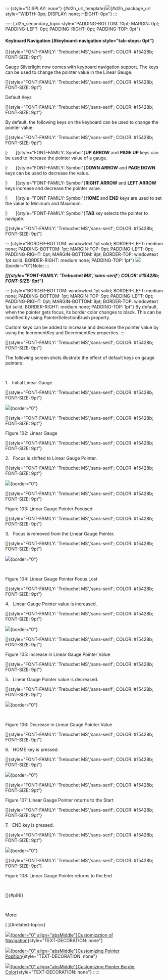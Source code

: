 ::: {style="DISPLAY: none"}
[](ms-xhelp:///?Id=d2h_url_template){#d2h_url_template}![](!package_url!){#d2h_package_url style="WIDTH: 0px; DISPLAY: none; HEIGHT: 0px"}
:::

::::: {.d2h_secondary_topic style="PADDING-BOTTOM: 10pt; MARGIN: 0pt; PADDING-LEFT: 0pt; PADDING-RIGHT: 0pt; PADDING-TOP: 0pt"}
#### Keyboard Navigation {#keyboard-navigation style="tab-stops: 0pt"}

[]{style="FONT-FAMILY: 'Trebuchet MS','sans-serif'; COLOR: #15428b; FONT-SIZE: 9pt"} 

Gauge Silverlight now comes with keyboard navigation support. The keys can be used to change the pointer value in the Linear Gauge.

[]{style="FONT-FAMILY: 'Trebuchet MS','sans-serif'; COLOR: #15428b; FONT-SIZE: 9pt"} 

Default Keys

[]{style="FONT-FAMILY: 'Trebuchet MS','sans-serif'; COLOR: #15428b; FONT-SIZE: 9pt"} 

By default, the following keys on the keyboard can be used to change the pointer value:

[]{style="FONT-FAMILY: 'Trebuchet MS','sans-serif'; COLOR: #15428b; FONT-SIZE: 9pt"} 

[·      ]{style="FONT-FAMILY: Symbol"}**UP ARROW** and **PAGE UP** keys can be used to increase the pointer value of a gauge.

[·      ]{style="FONT-FAMILY: Symbol"}**DOWN ARROW** and **PAGE DOWN** keys can be used to decrease the value.

[·      ]{style="FONT-FAMILY: Symbol"}**RIGHT ARROW** and **LEFT ARROW** keys increase and decrease the pointer value.

[·      ]{style="FONT-FAMILY: Symbol"}**HOME** and **END** keys are used to set the value to Minimum and Maximum.

[·      ]{style="FONT-FAMILY: Symbol"}**TAB** key selects the pointer to navigate.

[]{style="FONT-FAMILY: 'Trebuchet MS','sans-serif'; COLOR: #15428b; FONT-SIZE: 9pt"} 

::: {style="BORDER-BOTTOM: windowtext 1pt solid; BORDER-LEFT: medium none; PADDING-BOTTOM: 1pt; MARGIN-TOP: 9pt; PADDING-LEFT: 0pt; PADDING-RIGHT: 0pt; MARGIN-BOTTOM: 9pt; BORDER-TOP: windowtext 1pt solid; BORDER-RIGHT: medium none; PADDING-TOP: 1pt"}
![](ImagesExt/image60_2.jpg){border="0"}Note:
:::

***[]{style="FONT-FAMILY: 'Trebuchet MS','sans-serif'; COLOR: #15428b; FONT-SIZE: 9pt"}*** 

::: {style="BORDER-BOTTOM: windowtext 1pt solid; BORDER-LEFT: medium none; PADDING-BOTTOM: 1pt; MARGIN-TOP: 9pt; PADDING-LEFT: 0pt; PADDING-RIGHT: 0pt; MARGIN-BOTTOM: 9pt; BORDER-TOP: windowtext 1pt solid; BORDER-RIGHT: medium none; PADDING-TOP: 1pt"}
By default, when the pointer gets focus, its border color changes to black. This can be modified by using PointerSelectionBrush property.

Custom keys can be added to increase and decrease the pointer value by using the IncrementKey and DecrementKey properties.
:::

[]{style="FONT-FAMILY: 'Trebuchet MS','sans-serif'; COLOR: #15428b; FONT-SIZE: 9pt"} 

The following screen shots illustrate the effect of default keys on gauge pointers:

 

1.   Initial Linear Gauge

[]{style="FONT-FAMILY: 'Trebuchet MS','sans-serif'; COLOR: #15428b; FONT-SIZE: 9pt"} 

![](ImagesExt/image60_104.jpg){border="0"}

[]{style="FONT-FAMILY: 'Trebuchet MS','sans-serif'; COLOR: #15428b; FONT-SIZE: 9pt"} 

Figure 102: Linear Gauge

[]{style="FONT-FAMILY: 'Trebuchet MS','sans-serif'; COLOR: #15428b; FONT-SIZE: 9pt"} 

2.   Focus is shifted to Linear Gauge Pointer.

[]{style="FONT-FAMILY: 'Trebuchet MS','sans-serif'; COLOR: #15428b; FONT-SIZE: 9pt"} 

![](ImagesExt/image60_105.jpg){border="0"}

[]{style="FONT-FAMILY: 'Trebuchet MS','sans-serif'; COLOR: #15428b; FONT-SIZE: 9pt"} 

Figure 103: Linear Gauge Pointer Focused

[]{style="FONT-FAMILY: 'Trebuchet MS','sans-serif'; COLOR: #15428b; FONT-SIZE: 9pt"} 

3.   Focus is removed from the Linear Gauge Pointer.

[]{style="FONT-FAMILY: 'Trebuchet MS','sans-serif'; COLOR: #15428b; FONT-SIZE: 9pt"} 

![](ImagesExt/image60_104.jpg){border="0"}

 

Figure 104: Linear Gauge Pointer Focus Lost

[]{style="FONT-FAMILY: 'Trebuchet MS','sans-serif'; COLOR: #15428b; FONT-SIZE: 9pt"} 

4.   Linear Gauge Pointer value is increased.

[]{style="FONT-FAMILY: 'Trebuchet MS','sans-serif'; COLOR: #15428b; FONT-SIZE: 9pt"} 

![](ImagesExt/image60_106.jpg){border="0"}

[]{style="FONT-FAMILY: 'Trebuchet MS','sans-serif'; COLOR: #15428b; FONT-SIZE: 9pt"} 

Figure 105: Increase in Linear Gauge Pointer Value

[]{style="FONT-FAMILY: 'Trebuchet MS','sans-serif'; COLOR: #15428b; FONT-SIZE: 9pt"} 

5.   Linear Gauge Pointer value is decreased.

[]{style="FONT-FAMILY: 'Trebuchet MS','sans-serif'; COLOR: #15428b; FONT-SIZE: 9pt"} 

![](ImagesExt/image60_107.jpg){border="0"}

 

Figure 106: Decrease in Linear Gauge Pointer Value

[]{style="FONT-FAMILY: 'Trebuchet MS','sans-serif'; COLOR: #15428b; FONT-SIZE: 9pt"} 

6.   HOME key is pressed.

[]{style="FONT-FAMILY: 'Trebuchet MS','sans-serif'; COLOR: #15428b; FONT-SIZE: 9pt"} 

![](ImagesExt/image60_108.jpg){border="0"}

[]{style="FONT-FAMILY: 'Trebuchet MS','sans-serif'; COLOR: #15428b; FONT-SIZE: 9pt"} 

Figure 107: Linear Gauge Pointer returns to the Start

[]{style="FONT-FAMILY: 'Trebuchet MS','sans-serif'; COLOR: #15428b; FONT-SIZE: 9pt"} 

7.   END key is pressed.

[]{style="FONT-FAMILY: 'Trebuchet MS','sans-serif'; COLOR: #15428b; FONT-SIZE: 9pt"} 

![](ImagesExt/image60_109.jpg){border="0"}

[]{style="FONT-FAMILY: 'Trebuchet MS','sans-serif'; COLOR: #15428b; FONT-SIZE: 9pt"} 

Figure 108: Linear Gauge Pointer returns to the End

 

[]{#p96} 

 

More:

[ ]{#related-topics}

[![](button.gif){border="0" align="absMiddle"}Customization of Navigation](ms-xhelp:///?Id=474df2db-3fb1-4036-a0a4-af968aa10d19){style="TEXT-DECORATION: none"}

[![](button.gif){border="0" align="absMiddle"}Customizing Pointer Position](ms-xhelp:///?Id=6de85f31-ff11-4c5c-9a9e-c987c52a23db){style="TEXT-DECORATION: none"}

[![](button.gif){border="0" align="absMiddle"}Customizing Pointer Border Color](ms-xhelp:///?Id=a82dc958-a36b-4408-a6a7-e70147ff679a){style="TEXT-DECORATION: none"}
:::::
